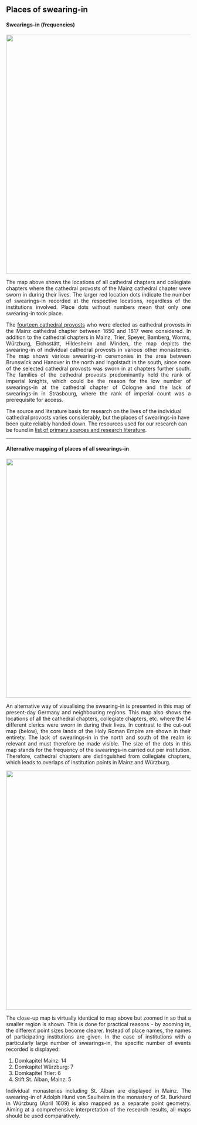 <h2>Places of swearing-in</h2>

<h4>Swearings-in (frequencies)</h4>

<a href="https://github.com/ieg-dhr/DigiKAR_Projektseminar/tree/main/maps/Häufigkeit der Aufschwörungsorte mit Ortsnamen.png"><img src="./maps/Häufigkeit der Aufschwörungsorte mit Ortsnamen.png" width="650px" align="center"/></a>

<p align="justify">The map above shows the locations of all cathedral chapters and collegiate chapters where the cathedral provosts of the Mainz cathedral chapter were sworn in during their lives. The larger red location dots indicate the number of swearings-in recorded at the respective locations, regardless of the institutions involved. Place dots without numbers mean that only one swearing-in took place.</p> 

<p align="justify">The <a href="https://ieg-dhr.github.io/DigiKAR_Projektseminar/information_EN.html">fourteen cathedral provosts</a> who were elected as cathedral provosts in the Mainz cathedral chapter between 1650 and 1817 were considered. In addition to the cathedral chapters in Mainz, Trier, Speyer, Bamberg, Worms, Würzburg, Eichsstätt, Hildesheim and Minden, the map depicts the swearing-in 
of individual cathedral provosts in various other monasteries. The map shows various swearing-in ceremonies in the area between Brunswick and Hanover in the 
north and Ingolstadt in the south, since none of the selected cathedral provosts was sworn in at chapters further south. The families of the 
cathedral provosts predominantly held the rank of imperial knights, which could be the reason for the low number of swearings-in at the cathedral chapter of 
Cologne and the lack of swearings-in in Strasbourg, where the rank of imperial count was a prerequisite for access.</p>

<p>The source and literature basis for research on the lives of the individual cathedral provosts varies considerably, but the places of swearings-in have been quite reliably handed down. The resources used for our research can be found in <a href="https://ieg-dhr.github.io/DigiKAR_Projektseminar/sources_EN">list of primary sources and research literature</a>.</p>

<hr>

<h4>Alternative mapping of places of all swearings-in</h4>

<a href="https://github.com/ieg-dhr/DigiKAR_Projektseminar/tree/main/Static%20Maps%20PDFs/Aufschwörungen_zoom-out.pdf"><img src="./maps/Aufschwörungen_zoom-out.png" width="650px" align="center"/></a>

<p align="justify">An alternative way of visualising the swearing-in is presented in this map of present-day Germany and neighbouring regions. This map also shows the locations of all the cathedral chapters, collegiate chapters, etc. where the 14 different clerics were sworn in during their lives. In contrast to the cut-out map (below), the core lands of the Holy Roman Empire are shown in their entirety. The lack of swearings-in in the north and south of the realm is relevant and must therefore be made visible. The size of the dots in this map stands for the frequency of the swearings-in carried out per institution. Therefore, cathedral chapters are distinguished from collegiate chapters, which leads to overlaps of institution points in Mainz and Würzburg.</p>

<a href="https://github.com/ieg-dhr/DigiKAR_Projektseminar/tree/main/Static%20Maps%20PDFs/Aufschwörungen_most-frequent.pdf"><img src="./maps/Aufschwörungen_most-frequent.png" width="650px" align="center"/></a>
 
<p align="justify">The close-up map is virtually identical to map above but zoomed in so that a smaller region is shown. This is done for practical reasons - by zooming in, the different point sizes become clearer. Instead of place names, the names of participating institutions are given. In the case of institutions with a particularly large number of swearings-in, the specific number of events recorded is displayed:</p>
 
 <ol>
    <li>Domkapitel Mainz: 14</li>
    <li>Domkapitel Würzburg: 7</li>
    <li>Domkapitel Trier: 6</li>
    <li>Stift St. Alban, Mainz: 5</li>
  </ol>
 
<p align="justify">Individual monasteries including St. Alban are displayed in Mainz. The swearing-in of Adolph Hund von Saulheim in the monastery of St. Burkhard in Würzburg (April 1609) is also mapped as a separate point geometry. Aiming at a comprehensive interpretation of the research results, all maps should be used comparatively.</p>
